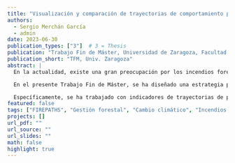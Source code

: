 ```yaml
---
title: "Visualización y comparación de trayectorias de comportamiento potencial del fuego en escenarios de cambio climático y gestión forestal"
authors:
  - Sergio Merchán García
  - admin
date: 2023-06-30
publication_types: ["3"]  # 3 = Thesis
publication: "Trabajo Fin de Máster, Universidad de Zaragoza, Facultad de Filosofía y Letras"
publication_short: "TFM, Univ. Zaragoza"
abstract: |
  En la actualidad, existe una gran preocupación por los incendios forestales y su creciente impacto debido al cambio climático. El papel de la gestión forestal en la mitigación del riesgo de incendio, entendido como el diseño de tratamientos silvícolas o actuaciones específicas como quemas prescritas, es esencial. Para comprender la capacidad de la gestión forestal en la mitigación del riesgo (reducción del peligro de incendio y/o de sus impactos negativos) es crucial analizar los posibles escenarios de gestión (por ejemplo, promoción del uso de biomasa, fomento del stock de carbono o adaptación al cambio climático) en distintos contextos de evolución climática (basado en los Shared Socioeconomic Pathways). Es además de vital importancia considerar de manera implícita el efecto del clima en la dinámica de las comunidades forestales, ya que su evolución y necesidad de gestión están también supeditadas a las condiciones que se puedan dar en el futuro.

  En el presente Trabajo Fin de Máster, se ha diseñado una estrategia para la diseminación de los resultados de FIREPATHS “Trayectorias del peligro de incendio en escenarios de cambio climático y gestión”. Para ello, se ha diseñado e implementado un modelo de datos, elaborando una base de datos a partir del mismo. La estrategia de estructuración de datos permite el desarrollo de aplicaciones web mapping así como la comparación de los escenarios evaluados en el proyecto.

  Específicamente, se ha trabajado con indicadores de trayectorias de peligro meteorológico de incendios (basado en componentes del Canadian Fire Weather Index) y comportamiento del fuego (métricas de potencial de propagación del fuego y probabilidad de fuego de copa), lo que permite comprender el efecto del cambio climático en el potencial del fuego para decidir la estrategia de gestión más adecuada.
featured: false
tags: ["FIREPATHS", "Gestión forestal", "Cambio climático", "Incendios forestales", "SIG", "Web Mapping"]
projects: []
url_pdf: ""
url_source: ""
url_slides: ""
math: false
highlight: true
---
```




